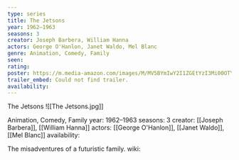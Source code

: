 ```yaml
---
type: series
title: The Jetsons
year: 1962–1963
seasons: 3
creator: Joseph Barbera, William Hanna
actors: George O'Hanlon, Janet Waldo, Mel Blanc
genre: Animation, Comedy, Family
seen:
rating: 
poster: https://m.media-amazon.com/images/M/MV5BYmIwY2I1ZGEtYzI3Mi00OTYwLWJkZjktNDQxMDlhMzM3MmU2XkEyXkFqcGdeQXVyNjc0MzMzNjA@._V1_SX300.jpg
trailer_embed: Could not find trailer.
availability:
---
```

The Jetsons
![[The Jetsons.jpg]]

Animation, Comedy, Family
year: 1962–1963
seasons: 3
creator: [[Joseph Barbera]], [[William Hanna]]
actors: [[George O'Hanlon]], [[Janet Waldo]], [[Mel Blanc]]
availability:

The misadventures of a futuristic family.
wiki: 


